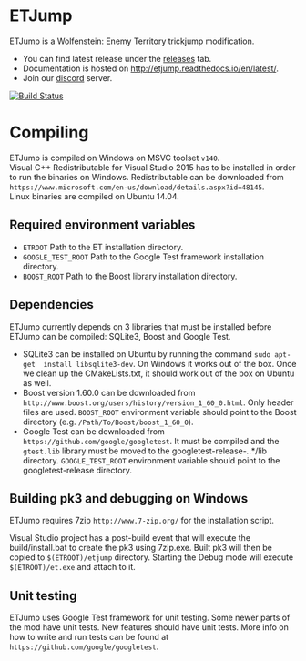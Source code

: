 # ETJump

ETJump is a Wolfenstein: Enemy Territory trickjump modification.  
* You can find latest release under the [releases](https://github.com/etjump/etjump/releases) tab.  
* Documentation is hosted on http://etjump.readthedocs.io/en/latest/.  
* Join our [discord](https://discord.gg/AcyWMqR) server.

[![Build Status](https://dev.azure.com/etjump/etjump/_apis/build/status/etjump-CI?branchName=master)](https://dev.azure.com/etjump/etjump/_build/latest?definitionId=1&branchName=master)

# Compiling 
ETJump is compiled on Windows on MSVC toolset `v140`.  
Visual C++ Redistributable for Visual Studio 2015 has to be installed in order to run the binaries on 
Windows. Redistributable can be downloaded from `https://www.microsoft.com/en-us/download/details.aspx?id=48145`.  
Linux binaries are compiled on Ubuntu 14.04. 

## Required environment variables
* `ETROOT` Path to the ET installation directory.
* `GOOGLE_TEST_ROOT` Path to the Google Test framework installation directory.
* `BOOST_ROOT`  Path to the Boost library installation directory.

## Dependencies
ETJump currently depends on 3 libraries that must be installed before ETJump can 
be compiled: SQLite3, Boost and Google Test. 

* SQLite3 can be installed on Ubuntu by running the command `sudo apt-get 
install libsqlite3-dev`. On Windows it works out of the box. Once we clean up 
the CMakeLists.txt, it should work out of the box on Ubuntu as well. 
* Boost version 1.60.0 can be downloaded from 
`http://www.boost.org/users/history/version_1_60_0.html`. Only header files are 
used. `BOOST_ROOT` environment variable should point to the Boost directory 
(e.g. `/Path/To/Boost/boost_1_60_0`). 
* Google Test can be downloaded from `https://github.com/google/googletest`. It 
must be compiled and the `gtest.lib` library must be moved to the 
googletest-release-*.*.*/lib directory. `GOOGLE_TEST_ROOT` environment variable 
should point to the googletest-release directory. 

## Building pk3 and debugging on Windows

ETJump requires 7zip `http://www.7-zip.org/` for the installation script.

Visual Studio project has a post-build event that will execute the 
build/install.bat to create the pk3 using 7zip.exe. Built pk3 will then be 
copied to `$(ETROOT)/etjump` directory. Starting the Debug mode will execute 
`$(ETROOT)/et.exe` and attach to it. 

## Unit testing

ETJump uses Google Test framework for unit testing. Some newer parts of the mod 
have unit tests. New features should have unit tests. More info on 
how to write and run tests can be found at 
`https://github.com/google/googletest`. 
